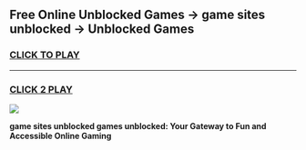
## Free Online Unblocked Games → game sites unblocked → Unblocked Games
<h3>
<a href="https://premium.freeplayer.one?title=game_sites_unblocked&ref=21F">CLICK TO PLAY</a></h3>
<hr>

<h3>
<a href="https://premium.freeplayer.one?title=game_sites_unblocked&ref=21F">CLICK 2 PLAY</a>
  
</h3>

<a href="https://premium.freeplayer.one?title=game_sites_unblocked&ref=21F/"><img src="https://clearcache.store/games.png"></a>


**game sites unblocked games unblocked: Your Gateway to Fun and Accessible Online Gaming**
